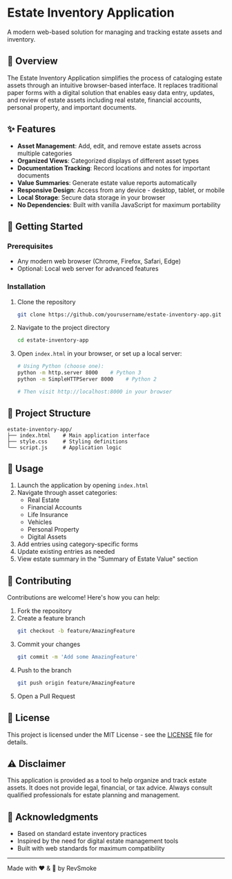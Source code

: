 # Estate Inventory Application

A modern web-based solution for managing and tracking estate assets and inventory.

## 🎯 Overview

The Estate Inventory Application simplifies the process of cataloging estate assets through an intuitive browser-based interface. It replaces traditional paper forms with a digital solution that enables easy data entry, updates, and review of estate assets including real estate, financial accounts, personal property, and important documents.

## ✨ Features

- **Asset Management**: Add, edit, and remove estate assets across multiple categories
- **Organized Views**: Categorized displays of different asset types
- **Documentation Tracking**: Record locations and notes for important documents
- **Value Summaries**: Generate estate value reports automatically
- **Responsive Design**: Access from any device - desktop, tablet, or mobile
- **Local Storage**: Secure data storage in your browser
- **No Dependencies**: Built with vanilla JavaScript for maximum portability

## 🚀 Getting Started

### Prerequisites

- Any modern web browser (Chrome, Firefox, Safari, Edge)
- Optional: Local web server for advanced features

### Installation

1. Clone the repository
   ```bash
   git clone https://github.com/yourusername/estate-inventory-app.git
   ```

2. Navigate to the project directory
   ```bash
   cd estate-inventory-app
   ```

3. Open `index.html` in your browser, or set up a local server:
   ```bash
   # Using Python (choose one):
   python -m http.server 8000    # Python 3
   python -m SimpleHTTPServer 8000    # Python 2
   
   # Then visit http://localhost:8000 in your browser
   ```

## 📁 Project Structure

```
estate-inventory-app/
├── index.html    # Main application interface
├── style.css     # Styling definitions
└── script.js     # Application logic
```

## 📝 Usage

1. Launch the application by opening `index.html`
2. Navigate through asset categories:
   - Real Estate
   - Financial Accounts
   - Life Insurance
   - Vehicles
   - Personal Property
   - Digital Assets
3. Add entries using category-specific forms
4. Update existing entries as needed
5. View estate summary in the "Summary of Estate Value" section

## 🤝 Contributing

Contributions are welcome! Here's how you can help:

1. Fork the repository
2. Create a feature branch
   ```bash
   git checkout -b feature/AmazingFeature
   ```
3. Commit your changes
   ```bash
   git commit -m 'Add some AmazingFeature'
   ```
4. Push to the branch
   ```bash
   git push origin feature/AmazingFeature
   ```
5. Open a Pull Request

## 📄 License

This project is licensed under the MIT License - see the [LICENSE](LICENSE) file for details.

## ⚠️ Disclaimer

This application is provided as a tool to help organize and track estate assets. It does not provide legal, financial, or tax advice. Always consult qualified professionals for estate planning and management.

## 🙏 Acknowledgments

- Based on standard estate inventory practices
- Inspired by the need for digital estate management tools
- Built with web standards for maximum compatibility

---
Made with ❤️ & 💨 by RevSmoke
